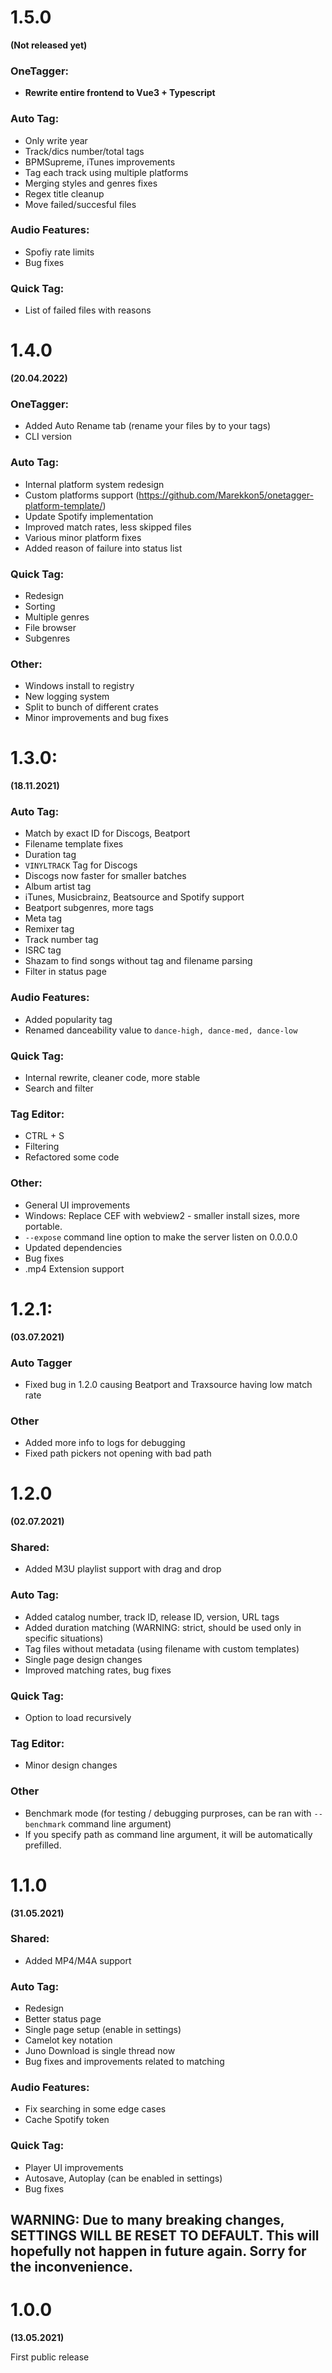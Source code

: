 # 1.5.0
**(Not released yet)**

### OneTagger:
- **Rewrite entire frontend to Vue3 + Typescript**

### Auto Tag:
- Only write year
- Track/dics number/total tags
- BPMSupreme, iTunes improvements
- Tag each track using multiple platforms
- Merging styles and genres fixes
- Regex title cleanup
- Move failed/succesful files

### Audio Features:
- Spofiy rate limits
- Bug fixes

### Quick Tag:
- List of failed files with reasons


# 1.4.0
**(20.04.2022)**

### OneTagger:
- Added Auto Rename tab (rename your files by to your tags)
- CLI version

### Auto Tag:
- Internal platform system redesign
- Custom platforms support (https://github.com/Marekkon5/onetagger-platform-template/)
- Update Spotify implementation
- Improved match rates, less skipped files
- Various minor platform fixes
- Added reason of failure into status list

### Quick Tag:
- Redesign
- Sorting
- Multiple genres
- File browser
- Subgenres


### Other:
- Windows install to registry
- New logging system
- Split to bunch of different crates
- Minor improvements and bug fixes


# 1.3.0:
**(18.11.2021)**

### Auto Tag:
 - Match by exact ID for Discogs, Beatport
 - Filename template fixes
 - Duration tag
 - `VINYLTRACK` Tag for Discogs
 - Discogs now faster for smaller batches
 - Album artist tag
 - iTunes, Musicbrainz, Beatsource and Spotify support
 - Beatport subgenres, more tags
 - Meta tag
 - Remixer tag
 - Track number tag
 - ISRC tag
 - Shazam to find songs without tag and filename parsing
 - Filter in status page

### Audio Features:
 - Added popularity tag
 - Renamed danceability value to `dance-high, dance-med, dance-low`

### Quick Tag:
 - Internal rewrite, cleaner code, more stable
 - Search and filter

### Tag Editor:
 - CTRL + S
 - Filtering
 - Refactored some code

### Other:
 - General UI improvements
 - Windows: Replace CEF with webview2 - smaller install sizes, more portable.
 - `--expose` command line option to make the server listen on 0.0.0.0
 - Updated dependencies
 - Bug fixes
 - .mp4 Extension support


# 1.2.1:
**(03.07.2021)**

### Auto Tagger
- Fixed bug in 1.2.0 causing Beatport and Traxsource having low match rate

### Other
- Added more info to logs for debugging
- Fixed path pickers not opening with bad path


# 1.2.0
**(02.07.2021)**

### Shared:
- Added M3U playlist support with drag and drop

### Auto Tag:
- Added catalog number, track ID, release ID, version, URL tags
- Added duration matching (WARNING: strict, should be used only in specific situations)
- Tag files without metadata (using filename with custom templates)
- Single page design changes
- Improved matching rates, bug fixes

### Quick Tag:
- Option to load recursively

### Tag Editor:
- Minor design changes

### Other
- Benchmark mode (for testing / debugging purproses, can be ran with `--benchmark` command line argument)
- If you specify path as command line argument, it will be automatically prefilled.



# 1.1.0
**(31.05.2021)**

### Shared:
- Added MP4/M4A support

### Auto Tag:
- Redesign
- Better status page
- Single page setup (enable in settings)
- Camelot key notation
- Juno Download is single thread now
- Bug fixes and improvements related to matching

### Audio Features:
- Fix searching in some edge cases
- Cache Spotify token

### Quick Tag:
- Player UI improvements
- Autosave, Autoplay (can be enabled in settings)
- Bug fixes

## **WARNING: Due to many breaking changes, SETTINGS WILL BE RESET TO DEFAULT. This will hopefully not happen in future again. Sorry for the inconvenience.**



# 1.0.0
**(13.05.2021)**

First public release
